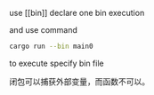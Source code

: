 use [[bin]] declare one bin execution

and use command 
```sh
cargo run --bin main0
```
to execute specify bin file


闭包可以捕获外部变量，而函数不可以。